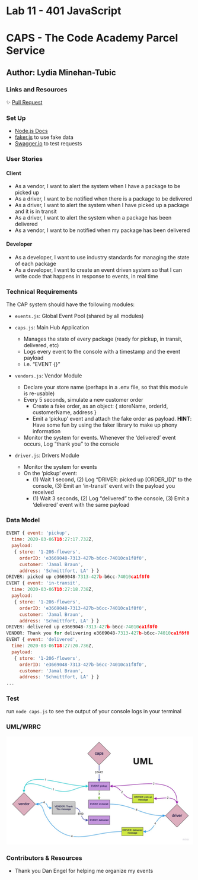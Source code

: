 # Lab 11 - 401 JavaScript
# CAPS - The Code Academy Parcel Service
## Author: Lydia Minehan-Tubic

### Links and Resources

✨ [Pull Request](https://github.com/LydiaMT/caps/pull/1)

### Set Up

- [Node.js Docs](https://nodejs.org/api/events.html)
- [faker.js](https://www.npmjs.com/package/faker) to use fake data
- [Swagger.io](https://inspector.swagger.io/builder) to test requests 

### User Stories

#### Client

- As a vendor, I want to alert the system when I have a package to be picked up
- As a driver, I want to be notified when there is a package to be delivered
- As a driver, I want to alert the system when I have picked up a package and it is in transit
- As a driver, I want to alert the system when a package has been delivered
- As a vendor, I want to be notified when my package has been delivered

#### Developer

- As a developer, I want to use industry standards for managing the state of each package
- As a developer, I want to create an event driven system so that I can write code that happens in response to events, in real time

### Technical Requirements

The CAP system should have the following modules:
- `events.js`: Global Event Pool (shared by all modules)
- `caps.js`: Main Hub Application
  - Manages the state of every package (ready for pickup, in transit, delivered, etc)
  - Logs every event to the console with a timestamp and the event payload
  - i.e. “EVENT {}”
- `vendors.js`: Vendor Module
  - Declare your store name (perhaps in a .env file, so that this module is re-usable)
  - Every 5 seconds, simulate a new customer order
    - Create a fake order, as an object: { storeName, orderId, customerName, address }
    - Emit a ‘pickup’ event and attach the fake order as payload. **HINT**: Have some fun by using the faker library to make up phony information
  - Monitor the system for events. Whenever the ‘delivered’ event occurs, Log “thank you” to the console

- `driver.js`: Drivers Module
  - Monitor the system for events
  - On the ‘pickup’ event: 
    - (1) Wait 1 second, (2) Log “DRIVER: picked up [ORDER_ID]” to the console, (3) Emit an ‘in-transit’ event with the payload you received
    - (1) Wait 3 seconds, (2) Log “delivered” to the console, (3) Emit a ‘delivered’ event with the same payload

### Data Model
```js
EVENT { event: 'pickup',
  time: 2020-03-06T18:27:17.732Z,
  payload:
   { store: '1-206-flowers',
     orderID: 'e3669048-7313-427b-b6cc-74010ca1f8f0',
     customer: 'Jamal Braun',
     address: 'Schmittfort, LA' } }
DRIVER: picked up e3669048-7313-427b-b6cc-74010ca1f8f0
EVENT { event: 'in-transit',
  time: 2020-03-06T18:27:18.738Z,
  payload:
   { store: '1-206-flowers',
     orderID: 'e3669048-7313-427b-b6cc-74010ca1f8f0',
     customer: 'Jamal Braun',
     address: 'Schmittfort, LA' } }
DRIVER: delivered up e3669048-7313-427b-b6cc-74010ca1f8f0
VENDOR: Thank you for delivering e3669048-7313-427b-b6cc-74010ca1f8f0
EVENT { event: 'delivered',
  time: 2020-03-06T18:27:20.736Z,
  payload:
   { store: '1-206-flowers',
     orderID: 'e3669048-7313-427b-b6cc-74010ca1f8f0',
     customer: 'Jamal Braun',
     address: 'Schmittfort, LA' } }
...
```

### Test

run `node caps.js` to see the output of your console logs in your terminal 

### UML/WRRC

![UML](./img/lab11.jpg)

### Contributors & Resources

- Thank you Dan Engel for helping me organize my events